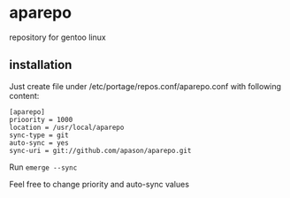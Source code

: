 # aparepo
repository for gentoo linux

## installation
Just create file under /etc/portage/repos.conf/aparepo.conf
with following content:

```
[aparepo]
prioority = 1000
location = /usr/local/aparepo
sync-type = git
auto-sync = yes
sync-uri = git://github.com/apason/aparepo.git
```

Run `emerge --sync`

Feel free to change priority and auto-sync values
